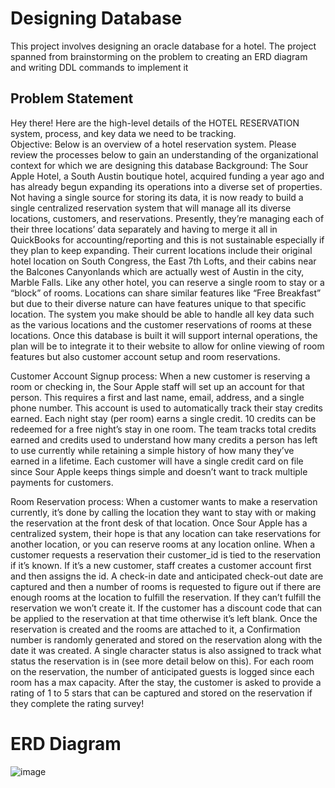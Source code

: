 # Designing Database
 This project involves designing an oracle database for a hotel. The project spanned from brainstorming on the problem to creating an ERD diagram and writing DDL commands to implement it  


## Problem Statement

Hey there!
Here are the high-level details of the HOTEL RESERVATION system, process, and key data we need to be tracking.  
Objective: Below is an overview of a hotel reservation system.  Please review the processes below to gain an understanding of the organizational context for which we are designing this database 
 Background: The Sour Apple Hotel, a South Austin boutique hotel, acquired funding a year ago and has already begun expanding      its operations into a diverse set of properties. Not having a single source for storing its data, it is now ready to build a single centralized reservation system that will manage all its diverse locations, customers, and reservations. Presently, they’re managing each of their three locations’ data separately and having to merge it all in QuickBooks for accounting/reporting and this is not sustainable especially if they plan to keep expanding. Their current locations include their original hotel location on South Congress, the East 7th Lofts, and their cabins near the Balcones Canyonlands which are actually west of Austin in the city, Marble Falls. Like any other hotel, you can reserve a single room to stay or a “block” of rooms. Locations can share similar features like “Free Breakfast” but due to their diverse nature can have features unique to that specific location. The system you make should be able to handle all key data such as the various locations and the customer reservations of rooms at these locations. Once this database is built it will support internal operations, the plan will be to integrate it to their website to allow for online viewing of room features but also customer account setup and room reservations.

 Customer Account Signup process: When a new customer is reserving a room or checking in, the Sour Apple staff will set up an account for that person. This requires a first and last name, email, address, and a single phone number. This account is used to automatically track their stay credits earned. Each night stay (per room) earns a single credit. 10 credits can be redeemed for a free night’s stay in one room. The team tracks total credits earned and credits used to understand how many credits a person has left to use currently while retaining a simple history of how many they’ve earned in a lifetime. Each customer will have a single credit card on file since Sour Apple keeps things simple and doesn’t want to track multiple payments for customers.

 Room Reservation process: When a customer wants to make a reservation currently, it’s done by calling the location they want to stay with or making the reservation at the front desk of that location. Once Sour Apple has a centralized system, their      hope is that any location can take reservations for another location, or you can reserve rooms at any location online. When a customer requests a reservation their customer_id is tied to the reservation if it’s known. If it’s a new customer, staff creates a customer account first and then assigns the id. A check-in date and anticipated check-out date are captured and then a number of rooms is requested to figure out if there are enough rooms at the location to fulfill the reservation. If they can’t fulfill the reservation we won’t create it. If the customer has a discount code that can be applied to the reservation at that time otherwise it’s left blank. Once the reservation is created and the rooms are attached to it, a Confirmation number is randomly generated and stored on the reservation along with the date it was created. A single character status is also assigned to track what status the reservation is in (see more detail below on this). For each room on the reservation, the number of anticipated guests is logged since each room has a max capacity. After the stay, the customer is asked to provide a rating of 1 to 5 stars that can be captured and stored on the reservation if they complete the rating survey!
 
 # ERD Diagram
 ![image](https://user-images.githubusercontent.com/87246714/142699678-a6456f3d-ce36-44a1-b25d-ff5a19775b2b.png)


